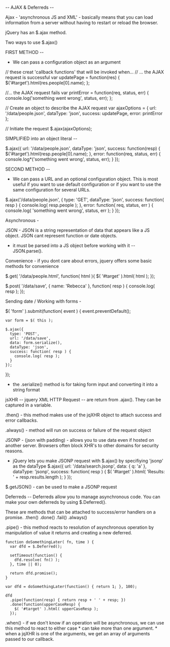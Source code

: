 
-- AJAX & Deferreds --

Ajax - 'asynchronous JS and XML' - basically means that you can load information from a server without having to restart or reload the browser.

jQuery has an $.ajax method.

Two ways to use $.ajax()

FIRST METHOD --

  * We can pass a configuration object as an argument

// these creat 'callback functions' that will be invoked when...
// ... the AJAX request is successful
    var updatePage = function(res) {
      $('#target').html(res.people[0].name);
    };

//... the AJAX request fails
    var printError = function(req, status, err) {
      console.log('something went wrong', status, err);
    };

//  Create an object to describe the AJAX request
    var ajaxOptions = {
      url: '/data/people.json',
      dataType: 'json',
      success: updatePage,
      error: printError
    };

//  Initiate the request
    $.ajax(ajaxOptions);

SIMPLIFIED into an object literal --

$.ajax({
  url: '/data/people.json',
  dataType: 'json',
  success: function(resp) {
    $('#target').html(resp.people[0].name);
  },
  error: function(req, status, err) {
    console.log*('something went wrong', status, err);
  }
});

SECOND METHOD --

  * We can pass a URL and an optional configuration object.
      This is most useful if you want to use default configuration or if you want to use the same configuration for several URLs.

  $.ajax('/data/people.json', {
    type: 'GET',
    dataType: 'json',
    success: function( resp ) {
      console.log( resp.people );
    },
    error: function( req, status, err ) {
      console.log( 'something went wrong', status, err );
    }
  });

Asynchronous -

JSON - JSON is a string representation of data that appears like a JS object.  JSON cant represent function or date objects.
  * it must be parsed into a JS object before working with it -- JSON.parse().


Convenience - if you dont care about errors, jquery offers some basic methods for convenience

  $.get( '/data/people.html', function( html ){
    $( '#target' ).html( html );
  });

  $.post( '/data/save', { name: 'Rebecca' }, function( resp ) {
    console.log( resp );
  });

Sending date / Working with forms -

  $( 'form' ).submit(function( event ) {
    event.preventDefault();

    var form = $( this );

    $.ajax({
      type: 'POST',
      url: '/data/save',
      data: form.serialize(),
      dataType: 'json',
      success: function( resp ) {
        console.log( resp );
      }
    });
  });

  * the .serialize() method is for taking form input and converting it into a string format

jsXHR -- jquery XML HTTP Request -- are return from .ajax().  They can be captured in a variable.

  .then() - this method makes use of the jqXHR object to attach success and error callbacks.

  .always() - method will run on success or failure of the request object

JSONP - (json with padding) - allows you to use data even if hosted on another server.  Browsers often block XHR's to other domains for security reasons.
  * jQuery lets you make JSONP request with $.ajax() by specifiying 'jsonp' as the dataType
    $.ajax({
      url: '/data/search.jsonp',
      data: { q: 'a' },
      dataType: 'jsonp',
      success: function( resp ) {
        $( '#target' ).html( 'Results: ' + resp.results.length );
      }
    });

  $.getJSON() - can be used to make a JSONP request


Deferreds --
  Deferreds allow you to manage asynchronous code.
  You can make your own deferreds by using $.Deferred().

  These are methods that can be attached to success/error handlers on a promise.
    .then()
    .done()
    .fail()
    .always()

  .pipe() - this method reacts to resolution of asynchronous operation by manipulation of value it returns and creating a new deferred.

    function doSomethingLater( fn, time ) {
      var dfd = $.Deferred();

      setTimeout(function() {
        dfd.resolve( fn() );
      }, time || 0);

      return dfd.promise();
    }

    var dfd = doSomethingLater(function() { return 1; }, 100);

    dfd
      .pipe(function(resp) { return resp + ' ' + resp; })
      .done(function(upperCaseResp) {
        $( '#target' ).html( upperCaseResp );
      });

  .when() - if we don't know if an operation will be asynchronous, we can use this method to react to either case
    * can take more than one argument.
    * when a jqXHR is one of the arguments, we get an array of arguments passed to our callback.








